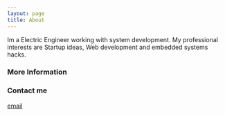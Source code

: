 ```yaml
---
layout: page
title: About
---
```


Im a Electric Engineer working with system development.
My professional interests are Startup ideas, Web development and embedded systems hacks.


### More Information


### Contact me

[email](mailto:lauro.gama@gmail.com)
